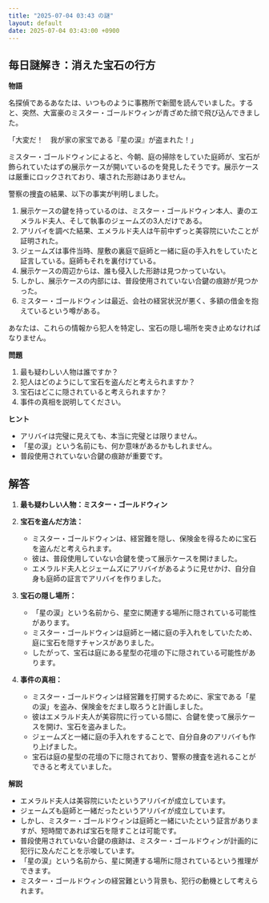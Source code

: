 ```yaml
---
title: "2025-07-04 03:43 の謎"
layout: default
date: 2025-07-04 03:43:00 +0900
---
```

## 毎日謎解き：消えた宝石の行方

**物語**

名探偵であるあなたは、いつものように事務所で新聞を読んでいました。すると、突然、大富豪のミスター・ゴールドウィンが青ざめた顔で飛び込んできました。

「大変だ！　我が家の家宝である『星の涙』が盗まれた！」

ミスター・ゴールドウィンによると、今朝、庭の掃除をしていた庭師が、宝石が飾られていたはずの展示ケースが開いているのを発見したそうです。展示ケースは厳重にロックされており、壊された形跡はありません。

警察の捜査の結果、以下の事実が判明しました。

1.  展示ケースの鍵を持っているのは、ミスター・ゴールドウィン本人、妻のエメラルド夫人、そして執事のジェームズの3人だけである。
2.  アリバイを調べた結果、エメラルド夫人は午前中ずっと美容院にいたことが証明された。
3.  ジェームズは事件当時、屋敷の裏庭で庭師と一緒に庭の手入れをしていたと証言している。庭師もそれを裏付けている。
4.  展示ケースの周辺からは、誰も侵入した形跡は見つかっていない。
5.  しかし、展示ケースの内部には、普段使用されていない合鍵の痕跡が見つかった。
6.  ミスター・ゴールドウィンは最近、会社の経営状況が悪く、多額の借金を抱えているという噂がある。

あなたは、これらの情報から犯人を特定し、宝石の隠し場所を突き止めなければなりません。

**問題**

1.  最も疑わしい人物は誰ですか？
2.  犯人はどのようにして宝石を盗んだと考えられますか？
3.  宝石はどこに隠されていると考えられますか？
4.  事件の真相を説明してください。

**ヒント**

*   アリバイは完璧に見えても、本当に完璧とは限りません。
*   「星の涙」という名前にも、何か意味があるかもしれません。
*   普段使用されていない合鍵の痕跡が重要です。

## 解答

1.  **最も疑わしい人物：ミスター・ゴールドウィン**

2.  **宝石を盗んだ方法：**
    *   ミスター・ゴールドウィンは、経営難を隠し、保険金を得るために宝石を盗んだと考えられます。
    *   彼は、普段使用していない合鍵を使って展示ケースを開けました。
    *   エメラルド夫人とジェームズにアリバイがあるように見せかけ、自分自身も庭師の証言でアリバイを作りました。

3.  **宝石の隠し場所：**
    *   「星の涙」という名前から、星空に関連する場所に隠されている可能性があります。
    *   ミスター・ゴールドウィンは庭師と一緒に庭の手入れをしていたため、庭に宝石を隠すチャンスがありました。
    *   したがって、宝石は庭にある星型の花壇の下に隠されている可能性があります。

4.  **事件の真相：**
    *   ミスター・ゴールドウィンは経営難を打開するために、家宝である「星の涙」を盗み、保険金をだまし取ろうと計画しました。
    *   彼はエメラルド夫人が美容院に行っている間に、合鍵を使って展示ケースを開け、宝石を盗みました。
    *   ジェームズと一緒に庭の手入れをすることで、自分自身のアリバイも作り上げました。
    *   宝石は庭の星型の花壇の下に隠されており、警察の捜査を逃れることができると考えていました。

**解説**

*   エメラルド夫人は美容院にいたというアリバイが成立しています。
*   ジェームズも庭師と一緒だったというアリバイが成立しています。
*   しかし、ミスター・ゴールドウィンは庭師と一緒にいたという証言がありますが、短時間であれば宝石を隠すことは可能です。
*   普段使用されていない合鍵の痕跡は、ミスター・ゴールドウィンが計画的に犯行に及んだことを示唆しています。
*   「星の涙」という名前から、星に関連する場所に隠されているという推理ができます。
*   ミスター・ゴールドウィンの経営難という背景も、犯行の動機として考えられます。
